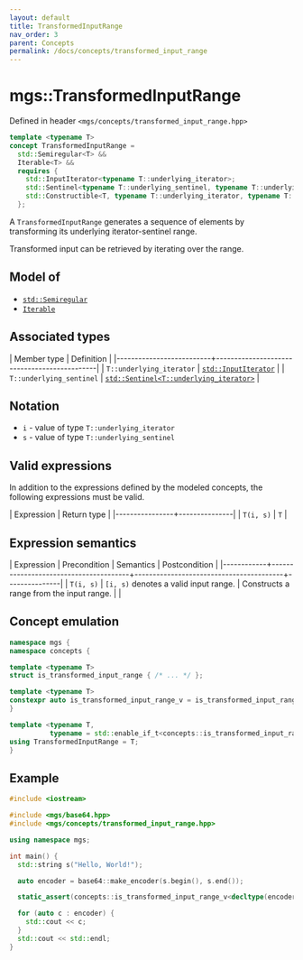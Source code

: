 ```yaml
---
layout: default
title: TransformedInputRange
nav_order: 3
parent: Concepts
permalink: /docs/concepts/transformed_input_range
---
```


# mgs::TransformedInputRange

Defined in header `<mgs/concepts/transformed_input_range.hpp>`

```cpp
template <typename T>
concept TransformedInputRange =
  std::Semiregular<T> &&
  Iterable<T> &&
  requires {
    std::InputIterator<typename T::underlying_iterator>;
    std::Sentinel<typename T::underlying_sentinel, typename T::underlying_iterator>;
    std::Constructible<T, typename T::underlying_iterator, typename T::underlying_sentinel>;
  };
```

A `TransformedInputRange` generates a sequence of elements by transforming its underlying iterator-sentinel range.

Transformed input can be retrieved by iterating over the range.

## Model of

* [`std::Semiregular`]()
* [`Iterable`]()

## Associated types

| Member type              | Definition                                  |
|--------------------------+---------------------------------------------|
| `T::underlying_iterator` | [`std::InputIterator`]()                    |
| `T::underlying_sentinel` | [`std::Sentinel<T::underlying_iterator>`]() |

## Notation

* `i` - value of type `T::underlying_iterator`
* `s` - value of type `T::underlying_sentinel`

## Valid expressions

In addition to the expressions defined by the modeled concepts, the following expressions must be valid.

| Expression     | Return type   |
|----------------+---------------|
| `T(i, s)`      | `T`           |

## Expression semantics

| Expression | Precondition                          | Semantics                               | Postcondition |
|------------+---------------------------------------+-----------------------------------------+---------------|
| `T(i, s)`  | `[i, s)` denotes a valid input range. | Constructs a range from the input range. |               |

## Concept emulation

```cpp
namespace mgs {
namespace concepts {

template <typename T>
struct is_transformed_input_range { /* ... */ };

template <typename T>
constexpr auto is_transformed_input_range_v = is_transformed_input_range<T>::value;
}

template <typename T,
          typename = std::enable_if_t<concepts::is_transformed_input_range_v<T>>>
using TransformedInputRange = T;
}
```

## Example

```cpp
#include <iostream>

#include <mgs/base64.hpp>
#include <mgs/concepts/transformed_input_range.hpp>

using namespace mgs;

int main() {
  std::string s("Hello, World!");

  auto encoder = base64::make_encoder(s.begin(), s.end());

  static_assert(concepts::is_transformed_input_range_v<decltype(encoder)>, "");

  for (auto c : encoder) {
    std::cout << c;
  }
  std::cout << std::endl;
}
```
